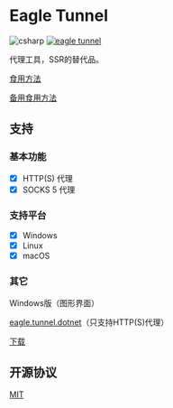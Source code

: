 # Eagle Tunnel

![csharp](https://img.shields.io/badge/language-csharp-blue.svg) [![eagle tunnel](https://travis-ci.org/eaglexiang/eagle.tunnel.dotnet.core.svg?branch=master)](https://travis-ci.org/eaglexiang/eagle.tunnel.dotnet.core)

代理工具，SSR的替代品。

[食用方法](https://www.eaglexiang.org/eagle-tunnel)

[备用食用方法](https://github.com/eaglexiang/eagle.tunnel.dotnet.core/blob/master/doc/guide.md)

## 支持

### 基本功能

- [x] HTTP(S) 代理
- [x] SOCKS 5 代理

### 支持平台

- [x] Windows
- [x] Linux
- [x] macOS

### 其它

Windows版（图形界面）

[eagle.tunnel.dotnet](https://github.com/eaglexiang/eagle.tunnel.dotnet)（只支持HTTP(S)代理）

[下载](https://github.com/eaglexiang/eagle.tunnel.dotnet/raw/bin/Eagle%20Tunnel.exe)

## 开源协议

[MIT](./LICENSE)